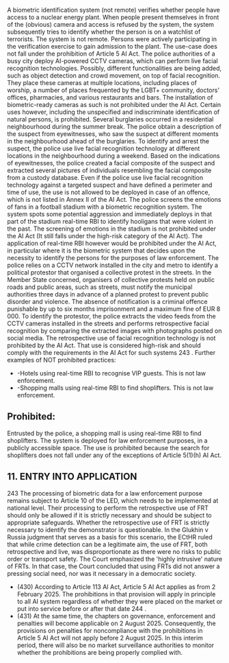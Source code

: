 A biometric identification system (not remote) verifies whether people have access to a nuclear energy plant. When people present themselves in front of the (obvious) camera and access is refused by the system, the system subsequently tries to identify whether the person is on a watchlist of terrorists. The system is not remote. Persons were actively participating in the verification exercise to gain admission to the plant. The use-case does not fall under the prohibition of Article 5 AI Act.
The police authorities of a busy city deploy AI-powered CCTV cameras, which can perform live facial recognition technologies. Possibly, different functionalities are being  added,  such  as  object  detection  and  crowd  movement,  on  top  of  facial recognition.
They  place  these  cameras  at  multiple  locations,  including  places  of  worship,  a number of places frequented by the LGBT+  community,  doctors' offices, pharmacies, and various restaurants and bars.
The installation of biometric-ready cameras as such is not prohibited under the AI Act.
Certain uses however, including the unspecified and indiscriminate identification of natural persons, is prohibited.
Several burglaries occurred in a residential neighbourhood during the summer break. The police obtain a description of the suspect from eyewitnesses, who saw the suspect at different moments in the neighbourhood ahead of the burglaries. To identify and arrest  the  suspect,  the  police  use  live  facial  recognition  technology  at  different locations  in  the  neighbourhood  during  a  weekend.  Based  on  the  indications  of eyewitnesses,  the  police  created  a  facial  composite  of  the  suspect  and  extracted several  pictures  of  individuals  resembling  the  facial  composite  from  a  custody database.
Even if the police use live facial recognition technology against a targeted suspect and have defined a perimeter and time of use, the use is not allowed to be deployed in case of an offence, which is not listed in Annex II of the AI Act.
The  police  screens  the  emotions  of  fans  in  a  football  stadium  with  a  biometric recognition system. The system spots some potential aggression and immediately deploys  in  that  part  of  the  stadium  real-time  RBI  to  identify  hooligans  that  were violent in the past.
The screening of emotions in the stadium is not prohibited under the AI Act (It still falls under the high-risk category of the AI Act). The application of real-time RBI however would be prohibited under the AI Act, in particular where it is the biometric system that decides upon the necessity to identify the persons for the purposes of law enforcement.
The police relies on a CCTV network installed in the city and metro to identify a political protestor that organised a collective protest in the streets. In the Member State concerned, organisers of collective protests held on public roads and public areas, such as streets, must notify the municipal authorities three days in advance of a planned protest to prevent public disorder and violence. The absence of notification is a criminal offence punishable by up to six months imprisonment and a maximum fine of EUR 8 000. To identify the protestor, the police extracts the video feeds from the  CCTV  cameras  installed  in  the  streets  and  performs  retrospective  facial recognition by comparing the extracted images with photographs posted on social media.
The retrospective use of facial recognition technology is not prohibited by the AI Act. That use is considered high-risk and should comply with the requirements in the AI Act for such systems 243 .
Further examples of NOT prohibited practices:
- -Hotels  using  real-time  RBI  to  recognise  VIP  guests.  This  is  not  law enforcement.
- -Shopping  malls  using  real-time  RBI  to  find  shoplifters.  This  is  not  law enforcement.
## Prohibited:
Entrusted  by  the  police,  a  shopping  mall  is  using  real-time  RBI  to  find shoplifters.  The  system  is  deployed  for  law  enforcement  purposes,  in  a publicly  accessible  space.  The  use  is  prohibited  because  the  search  for shoplifters does not fall under any of the exceptions of Article 5(1)(h) AI Act.
## 11. ENTRY INTO APPLICATION
243 The processing of biometric data for a law enforcement purpose remains subject to Article 10 of the LED, which needs to be implemented at national level. Their processing to perform the retrospective use of FRT should only be allowed if it is strictly necessary and should be subject to appropriate safeguards. Whether the retrospective use of FRT is strictly necessary to identify the demonstrator is questionable. In the Glukhin v Russia judgment that serves as a basis for this scenario, the ECtHR ruled that while crime detection can be a legitimate aim, the use of FRT, both retrospective and live, was disproportionate as there were no risks to public order or transport safety. The Court emphasized the 'highly intrusive' nature of FRTs. In that case, the Court concluded that using FRTs did not answer a pressing social need, nor was it necessary in a democratic society.
- (430) According to Article 113 AI Act, Article 5 AI Act applies as from 2 February 2025. The prohibitions in that provision will apply in principle to all AI system regardless of whether they were placed on the market or put into service before or after that date 244 .
- (431) At the same time, the chapters on governance, enforcement and penalties will become applicable  on  2  August  2025.  Consequently,  the  provisions  on  penalties  for  noncompliance with the prohibitions in Article 5 AI Act will not apply before 2 August 2025. In this interim period, there will also be no market surveillance authorities to monitor whether the prohibitions are being properly complied with.
